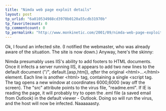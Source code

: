 ```yaml
---
title: "Nimda web page exploit details"
layout: post
tp_urlid: "6a010534988cd3970b0120a55cdb31970b"
tp_favoritecount: 0
tp_commentcount: 0
tp_permalink: "http://www.monkinetic.com/2001/09/nimda-web-page-exploit-details.html"
---
```

Ok, I found an infected site. (I notified the webmaster, who was already aware of the situation. The site is now down.) Anyway, here&#39;s the skinny:<p>

Nimda presumably uses IIS&#39;s ability to add footers to HTML documents. Once it infects a server running IIS, it appears to add two new lines to the default document (&quot;/&quot;, default.[asp,htm]), <i>after</i> the original &lt;html&gt;...&lt;/html&gt; element. Each line is another &lt;html&gt; tag, containing a single &lt;script tag. The tag opens a new window at coordinates 6000,6000 (way off the screen). The &quot;src&quot; attribute points to the virus file, &quot;readme.eml&quot;. If IE is reading the page, it will probably try to open the .eml file (a saved email from Outlook) in the default viewer - Outlook. Doing so will run the virus, and the host will now be infected. Naaaaaasty.</p>

